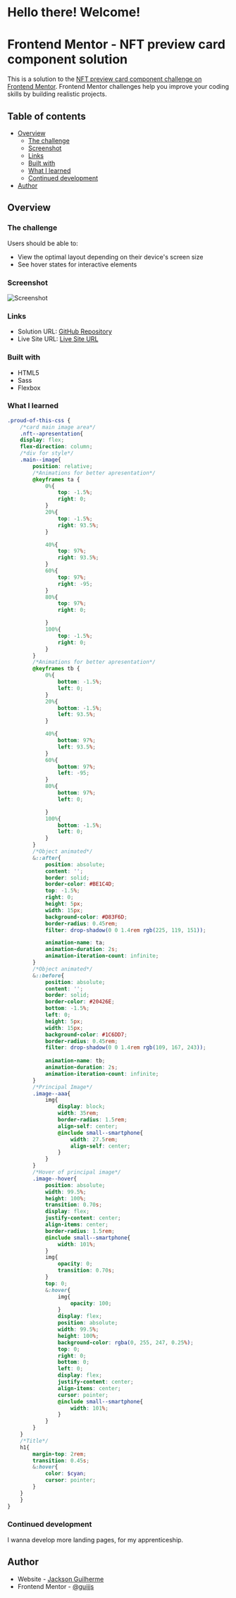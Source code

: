 <h1>Hello there! Welcome!</h1>

# Frontend Mentor - NFT preview card component solution

This is a solution to the [NFT preview card component challenge on Frontend Mentor](https://www.frontendmentor.io/challenges/nft-preview-card-component-SbdUL_w0U). Frontend Mentor challenges help you improve your coding skills by building realistic projects. 

## Table of contents

- [Overview](#overview)
  - [The challenge](#the-challenge)
  - [Screenshot](#screenshot)
  - [Links](#links)
  - [Built with](#built-with)
  - [What I learned](#what-i-learned)
  - [Continued development](#continued-development)
- [Author](#author)


## Overview

### The challenge

Users should be able to:

- View the optimal layout depending on their device's screen size
- See hover states for interactive elements

### Screenshot

![Screenshot](media/Screenshot.png)



### Links

- Solution URL: [GitHub Repository](https://github.com/guijjs/NFT-Preview)
- Live Site URL: [Live Site URL](https://guijjs.github.io/NFT-Preview/)

### Built with

- HTML5
- Sass
- Flexbox

### What I learned

```scss
.proud-of-this-css {
    /*card main image area*/
    .nft--apresentation{
    display: flex;
    flex-direction: column;
    /*div for style*/
    .main--image{
        position: relative;
        /*Animations for better apresentation*/
        @keyframes ta {
            0%{
                top: -1.5%;
                right: 0;
            }
            20%{
                top: -1.5%;
                right: 93.5%;
            }

            40%{
                top: 97%;
                right: 93.5%;
            }
            60%{
                top: 97%;
                right: -95;
            }
            80%{
                top: 97%;
                right: 0;

            }
            100%{
                top: -1.5%;
                right: 0;
            }
        }
        /*Animations for better apresentation*/
        @keyframes tb {
            0%{
                bottom: -1.5%;
                left: 0;
            }
            20%{
                bottom: -1.5%;
                left: 93.5%;
            }

            40%{
                bottom: 97%;
                left: 93.5%;
            }
            60%{
                bottom: 97%;
                left: -95;
            }
            80%{
                bottom: 97%;
                left: 0;

            }
            100%{
                bottom: -1.5%;
                left: 0;
            }
        }
        /*Object animated*/
        &::after{
            position: absolute;
            content: '';
            border: solid;
            border-color: #BE1C4D;
            top: -1.5%;
            right: 0;
            height: 5px;
            width: 15px;
            background-color: #D83F6D;
            border-radius: 0.45rem;
            filter: drop-shadow(0 0 1.4rem rgb(225, 119, 151));

            animation-name: ta;
            animation-duration: 2s;
            animation-iteration-count: infinite;
        }
        /*Object animated*/
        &::before{
            position: absolute;
            content: '';
            border: solid;
            border-color: #20426E;
            bottom: -1.5%;
            left: 0;
            height: 5px;
            width: 15px;
            background-color: #1C6DD7;
            border-radius: 0.45rem;
            filter: drop-shadow(0 0 1.4rem rgb(109, 167, 243));
            
            animation-name: tb;
            animation-duration: 2s;
            animation-iteration-count: infinite;
        }
        /*Principal Image*/
        .image--aaa{
            img{
                display: block;
                width: 35rem;
                border-radius: 1.5rem;
                align-self: center;
                @include small--smartphone{
                    width: 27.5rem;
                    align-self: center;
                }
            }
        }
        /*Hover of principal image*/
        .image--hover{
            position: absolute;
            width: 99.5%;
            height: 100%;
            transition: 0.70s;
            display: flex;
            justify-content: center;
            align-items: center;
            border-radius: 1.5rem;
            @include small--smartphone{
                width: 101%;
            }
            img{
                opacity: 0;
                transition: 0.70s;
            }
            top: 0;
            &:hover{
                img{
                    opacity: 100;
                }
                display: flex;
                position: absolute;
                width: 99.5%;
                height: 100%;
                background-color: rgba(0, 255, 247, 0.25%);
                top: 0;
                right: 0;
                bottom: 0;
                left: 0;
                display: flex;
                justify-content: center;
                align-items: center;
                cursor: pointer;
                @include small--smartphone{
                    width: 101%;
                }
            }
        }
    }
    /*Title*/
    h1{
        margin-top: 2rem;
        transition: 0.45s;
        &:hover{
            color: $cyan;
            cursor: pointer;
        }
    }
    }
}
```

### Continued development

I wanna develop more landing pages, for my apprenticeship.

## Author

- Website - [Jackson Guilherme](https://github.com/guijjs)
- Frontend Mentor - [@guijjs](https://www.frontendmentor.io/profile/guijjs)
